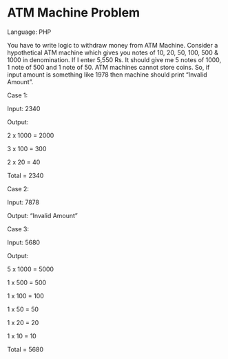ATM Machine Problem
=================================================
Language: PHP

You have to write logic to withdraw money from ATM Machine. Consider a hypothetical ATM machine which gives you notes of 10, 20, 50, 100, 500 & 1000 in denomination. If I enter 5,550 Rs. It should give me 5 notes of 1000, 1 note of 500 and 1 note of 50. ATM machines cannot store coins. So, if input amount is something like 1978 then machine should print “Invalid Amount”.

Case 1:

Input: 2340

Output:

2 x 1000 = 2000

3 x 100 = 300

2 x 20 = 40

Total = 2340

Case 2:

Input: 7878

Output: “Invalid Amount”

Case 3:

Input: 5680

Output:

5 x 1000 = 5000

1 x 500 = 500

1 x 100 = 100

1 x 50 = 50

1 x 20 = 20

1 x 10 = 10

Total = 5680
